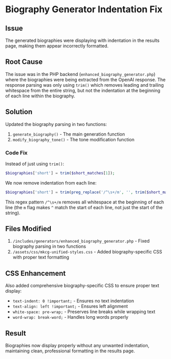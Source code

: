 # Biography Generator Indentation Fix

## Issue
The generated biographies were displaying with indentation in the results page, making them appear incorrectly formatted.

## Root Cause
The issue was in the PHP backend (`enhanced_biography_generator.php`) where the biographies were being extracted from the OpenAI response. The response parsing was only using `trim()` which removes leading and trailing whitespace from the entire string, but not the indentation at the beginning of each line within the biography.

## Solution
Updated the biography parsing in two functions:
1. `generate_biography()` - The main generation function
2. `modify_biography_tone()` - The tone modification function

### Code Fix
Instead of just using `trim()`:
```php
$biographies['short'] = trim($short_matches[1]);
```

We now remove indentation from each line:
```php
$biographies['short'] = trim(preg_replace('/^\s+/m', '', trim($short_matches[1])));
```

This regex pattern `/^\s+/m` removes all whitespace at the beginning of each line (the `m` flag makes `^` match the start of each line, not just the start of the string).

## Files Modified
1. `/includes/generators/enhanced_biography_generator.php` - Fixed biography parsing in two functions
2. `/assets/css/mkcg-unified-styles.css` - Added biography-specific CSS with proper text formatting

## CSS Enhancement
Also added comprehensive biography-specific CSS to ensure proper text display:
- `text-indent: 0 !important;` - Ensures no text indentation
- `text-align: left !important;` - Ensures left alignment
- `white-space: pre-wrap;` - Preserves line breaks while wrapping text
- `word-wrap: break-word;` - Handles long words properly

## Result
Biographies now display properly without any unwanted indentation, maintaining clean, professional formatting in the results page.
